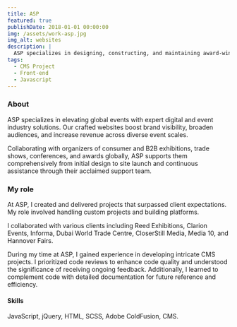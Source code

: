 ```yaml
---
title: ASP
featured: true
publishDate: 2018-01-01 00:00:00
img: /assets/work-asp.jpg
img_alt: websites
description: |
  ASP specializes in designing, constructing, and maintaining award-winning websites.
tags:
  - CMS Project
  - Front-end
  - Javascript
---
```


### About

ASP specializes in elevating global events with expert digital and event industry solutions. Our crafted websites boost brand visibility, broaden audiences, and increase revenue across diverse event scales.

Collaborating with organizers of consumer and B2B exhibitions, trade shows, conferences, and awards globally, ASP supports them comprehensively from initial design to site launch and continuous assistance through their acclaimed support team.

### My role

At ASP, I created and delivered projects that surpassed client expectations. My role involved handling custom projects and building platforms.

I collaborated with various clients including Reed Exhibitions, Clarion Events, Informa, Dubai World Trade Centre, CloserStill Media, Media 10, and Hannover Fairs.

During my time at ASP, I gained experience in developing intricate CMS projects. I prioritized code reviews to enhance code quality and understood the significance of receiving ongoing feedback. Additionally, I learned to complement code with detailed documentation for future reference and efficiency.

#### Skills

JavaScript, jQuery, HTML, SCSS, Adobe ColdFusion, CMS.
